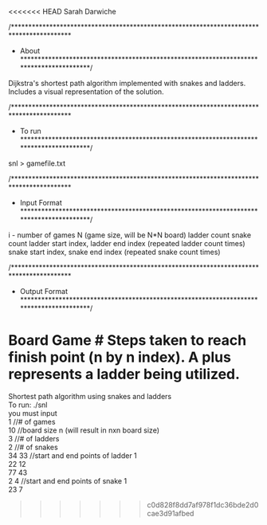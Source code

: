 <<<<<<< HEAD
Sarah Darwiche

/*****************************************************************************************
 * About
 ****************************************************************************************/

Dijkstra's shortest path algorithm implemented with snakes and ladders.
Includes a visual representation of the solution.


/*****************************************************************************************
 * To run
 ****************************************************************************************/

snl > gamefile.txt 


/*****************************************************************************************
 * Input Format
 ****************************************************************************************/

i - number of games
N (game size, will be N*N board) 
ladder count 
snake count
ladder start index, ladder end index (repeated ladder count times)
snake start index, snake end index (repeated snake count times)

/*****************************************************************************************
 * Output Format
 ****************************************************************************************/

Board Game #
Steps taken to reach finish point (n by n index).
A plus represents a ladder being utilized.
=======
Shortest path algorithm using snakes and ladders<br />
To run: ./snl <br />
you must input <br />
1 //# of games <br />
10 //board size n (will result in nxn board size) <br />
3 //# of ladders <br />
2 //# of snakes <br />
34 33 //start and end points of ladder 1 <br />
22 12 <br />
77 43 <br />
2 4 //start and end points of snake 1 <br />
23 7 <br />
>>>>>>> c0d828f8dd7af978f1dc36bde2d0cae3d91afbed
